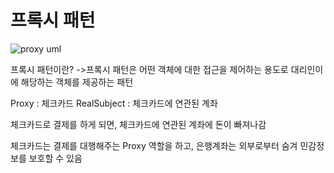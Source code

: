 # 프록시 패턴
![proxy uml](https://user-images.githubusercontent.com/40292371/235812878-6c849bbc-f8ad-4506-b224-8337d7c4f203.png)

프록시 패턴이란?
->프록시 패턴은 어떤 객체에 대한 접근을 제어하는 용도로 대리인이에 해당하는 객체를 제공하는 패턴

Proxy : 체크카드
RealSubject : 체크카드에 연관된 계좌


체크카드로 결제를 하게 되면, 체크카드에 연관된 계좌에 돈이 빠져나감

체크카드는 결제를 대행해주는 Proxy 역할을 하고, 은행계좌는 외부로부터 숨겨 민감정보를 보호할 수 있음

 

